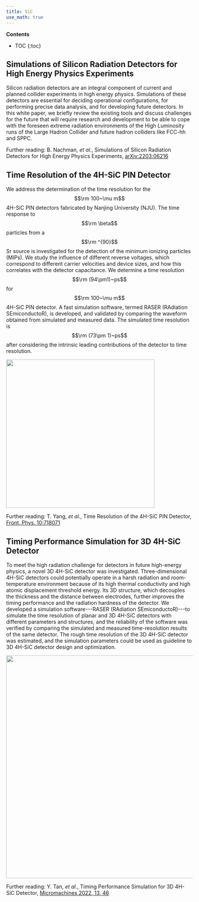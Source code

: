 ```yaml
---
title: SiC   
use_math: true  
---
```


**Contents**
* TOC
{:toc}

## Simulations of Silicon Radiation Detectors for High Energy Physics Experiments 

Silicon radiation detectors are an integral component of current and planned collider experiments in high energy physics. Simulations of these detectors are essential for deciding operational configurations, for performing precise data analysis, and for developing future detectors. In this white paper, we briefly review the existing tools and discuss challenges for the future that will require research and development to be able to cope with the foreseen extreme radiation environments of the High Luminosity runs of the Large Hadron Collider and future hadron colliders like FCC-hh and SPPC.

Further reading: B. Nachman, _et al_., Simulations of Silicon Radiation Detectors for High Energy Physics Experiments, [arXiv:2203:06216](https://doi.org/10.48550/arXiv.2203.06216)


##  Time Resolution of the 4H-SiC PIN Detector 

We address the determination of the time resolution for the $$\rm 100~\mu m$$ 4H-SiC PIN detectors fabricated by Nanjing University (NJU). The time response to $$\rm \beta$$ particles from a $$\rm ^{90}$$Sr source is investigated for the detection of the minimum ionizing particles (MIPs). We study the influence of different reverse voltages, which correspond to different carrier velocities and device sizes, and how this correlates with the detector capacitance. We determine a time resolution $$\rm (94\pm1)~ps$$ for $$\rm 100~\mu m$$ 4H-SiC PIN detector. A fast simulation software, termed RASER (RAdiation SEmiconductoR), is developed, and validated by comparing the waveform obtained from simulated and measured data. The simulated time resolution is $$\rm (73\pm 1)~ps$$ after considering the intrinsic leading contributions of the detector to time resolution.

<a href="/research/rd50/sic_pin_fig12.png">
<img src="/research/rd50/sic_pin_fig12.png" width="400"/>
</a>

Further reading: T. Yang, _et al_., Time Resolution of the 4H-SiC PIN Detector, [Front. Phys. 10:718071](https://doi.org/10.3389/fphy.2022.718071) 


##  Timing Performance Simulation for 3D 4H-SiC Detector

To meet the high radiation challenge for detectors in future high-energy physics, a novel 3D 4H-SiC detector was investigated. Three-dimensional 4H-SiC detectors could potentially operate in a harsh radiation and room-temperature environment because of its high thermal conductivity and high atomic displacement threshold energy. Its 3D structure, which decouples the thickness and the distance between electrodes, further improves the timing performance and the radiation hardness of the detector. We developed a simulation software---RASER (RAdiation SEmiconductoR)---to simulate the time resolution of planar and 3D 4H-SiC detectors with different parameters and structures, and the reliability of the software was verified by comparing the simulated and measured time-resolution results of the same detector. The rough time resolution of the 3D 4H-SiC detector was estimated, and the simulation parameters could be used as guideline to 3D 4H-SiC detector design and optimization.

<a href="/research/rd50/sic_3d_fig2.png">
<img src="/research/rd50/sic_3d_fig2.png" width="600"/>
</a>


Further reading: Y. Tan, _et al_., Timing Performance Simulation for 3D 4H-SiC Detector, [Micromachines 2022, 13, 46](https://doi.org/10.3390/mi13010046)






